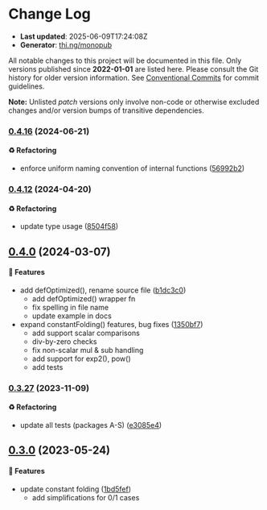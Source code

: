 # Change Log

- **Last updated**: 2025-06-09T17:24:08Z
- **Generator**: [thi.ng/monopub](https://thi.ng/monopub)

All notable changes to this project will be documented in this file.
Only versions published since **2022-01-01** are listed here.
Please consult the Git history for older version information.
See [Conventional Commits](https://conventionalcommits.org/) for commit guidelines.

**Note:** Unlisted _patch_ versions only involve non-code or otherwise excluded changes
and/or version bumps of transitive dependencies.

### [0.4.16](https://github.com/thi-ng/umbrella/tree/@thi.ng/shader-ast-optimize@0.4.16) (2024-06-21)

#### ♻️ Refactoring

- enforce uniform naming convention of internal functions ([56992b2](https://github.com/thi-ng/umbrella/commit/56992b2))

### [0.4.12](https://github.com/thi-ng/umbrella/tree/@thi.ng/shader-ast-optimize@0.4.12) (2024-04-20)

#### ♻️ Refactoring

- update type usage ([8504f58](https://github.com/thi-ng/umbrella/commit/8504f58))

## [0.4.0](https://github.com/thi-ng/umbrella/tree/@thi.ng/shader-ast-optimize@0.4.0) (2024-03-07)

#### 🚀 Features

- add defOptimized(), rename source file ([b1dc3c0](https://github.com/thi-ng/umbrella/commit/b1dc3c0))
  - add defOptimized() wrapper fn
  - fix spelling in file name
  - update example in docs
- expand constantFolding() features, bug fixes ([1350bf7](https://github.com/thi-ng/umbrella/commit/1350bf7))
  - add support scalar comparisons
  - div-by-zero checks
  - fix non-scalar mul & sub handling
  - add support for exp2(), pow()
  - add tests

### [0.3.27](https://github.com/thi-ng/umbrella/tree/@thi.ng/shader-ast-optimize@0.3.27) (2023-11-09)

#### ♻️ Refactoring

- update all tests (packages A-S) ([e3085e4](https://github.com/thi-ng/umbrella/commit/e3085e4))

## [0.3.0](https://github.com/thi-ng/umbrella/tree/@thi.ng/shader-ast-optimize@0.3.0) (2023-05-24)

#### 🚀 Features

- update constant folding ([1bd5fef](https://github.com/thi-ng/umbrella/commit/1bd5fef))
  - add simplifications for 0/1 cases
